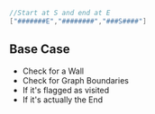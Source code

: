 ```java
//Start at S and end at E
["#######E","########","###S####"]
```

## Base Case

- Check for a Wall
- Check for Graph Boundaries
- If it's flagged as visited
- If it's actually the End

